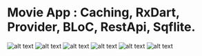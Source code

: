 # Movie App : Caching, RxDart, Provider, BLoC, RestApi, Sqflite.

![alt text](https://github.com/mmolaei7878/MovieFlutter/blob/main/Pics/1.jpg) ![alt text](https://github.com/mmolaei7878/MovieFlutter/blob/main/Pics/2.jpg) 
![alt text](https://github.com/mmolaei7878/MovieFlutter/blob/main/Pics/3.jpg) ![alt text](https://github.com/mmolaei7878/MovieFlutter/blob/main/Pics/4.jpg) 
![alt text](https://github.com/mmolaei7878/MovieFlutter/blob/main/Pics/5.jpg) ![alt text](https://github.com/mmolaei7878/MovieFlutter/blob/main/Pics/6.jpg) 




